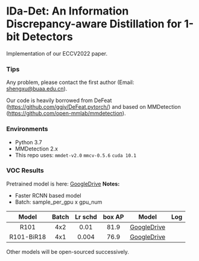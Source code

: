 # IDa-Det: An Information Discrepancy-aware Distillation for 1-bit Detectors
Implementation of our ECCV2022 paper.

### Tips
Any problem, please contact the first author (Email: shengxu@buaa.edu.cn). 

Our code is heavily borrowed from DeFeat (https://github.com/ggjy/DeFeat.pytorch/) and based on MMDetection (https://github.com/open-mmlab/mmdetection).


### Environments
- Python 3.7
- MMDetection 2.x
- This repo uses: `mmdet-v2.0` `mmcv-0.5.6` `cuda 10.1`

### VOC Results
Pretrained model is here: [GoogleDrive](https://drive.google.com/drive/folders/1I0RlAiLe-KJuorXq4lLzeSgJUb3inT2J?usp=sharing)
**Notes:**

- Faster RCNN based model
- Batch: sample_per_gpu x gpu_num

| Model  | Batch | Lr schd | box AP | Model | Log |
|:-----:|:-----:|:-------:|:------:|:-----:|:---:|
| R101  |  4x2  | 0.01    | 81.9  |[GoogleDrive](https://drive.google.com/drive/folders/1I0RlAiLe-KJuorXq4lLzeSgJUb3inT2J?usp=sharing) |     |
| R101-BiR18| 4x1  | 0.004    | 76.9 | [GoogleDrive](https://drive.google.com/drive/folders/1I0RlAiLe-KJuorXq4lLzeSgJUb3inT2J?usp=sharing)|   |


Other models will be open-sourced successively.
